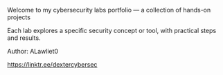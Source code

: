 Welcome to my cybersecurity labs portfolio — a collection of hands-on projects 

Each lab explores a specific security concept or tool, with practical steps and results.

Author: ALawliet0

https://linktr.ee/dextercybersec
